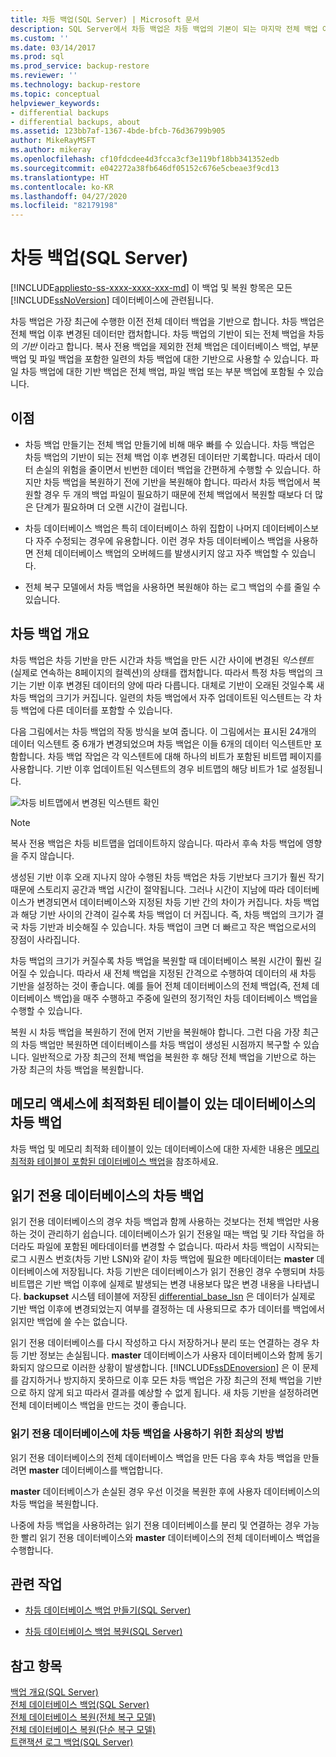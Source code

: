 ```yaml
---
title: 차등 백업(SQL Server) | Microsoft 문서
description: SQL Server에서 차등 백업은 차등 백업의 기본이 되는 마지막 전체 백업 이후 변경된 데이터만 캡처합니다.
ms.custom: ''
ms.date: 03/14/2017
ms.prod: sql
ms.prod_service: backup-restore
ms.reviewer: ''
ms.technology: backup-restore
ms.topic: conceptual
helpviewer_keywords:
- differential backups
- differential backups, about
ms.assetid: 123bb7af-1367-4bde-bfcb-76d36799b905
author: MikeRayMSFT
ms.author: mikeray
ms.openlocfilehash: cf10fdcdee4d3fcca3cf3e119bf18bb341352edb
ms.sourcegitcommit: e042272a38fb646df05152c676e5cbeae3f9cd13
ms.translationtype: HT
ms.contentlocale: ko-KR
ms.lasthandoff: 04/27/2020
ms.locfileid: "82179198"
---
```

# <a name="differential-backups-sql-server"></a>차등 백업(SQL Server)
[!INCLUDE[appliesto-ss-xxxx-xxxx-xxx-md](../../includes/appliesto-ss-xxxx-xxxx-xxx-md.md)]
  이 백업 및 복원 항목은 모든 [!INCLUDE[ssNoVersion](../../includes/ssnoversion-md.md)] 데이터베이스에 관련됩니다.  
  
 차등 백업은 가장 최근에 수행한 이전 전체 데이터 백업을 기반으로 합니다. 차등 백업은 전체 백업 이후 변경된 데이터만 캡처합니다. 차등 백업의 기반이 되는 전체 백업을 차등의 *기반* 이라고 합니다. 복사 전용 백업을 제외한 전체 백업은 데이터베이스 백업, 부분 백업 및 파일 백업을 포함한 일련의 차등 백업에 대한 기반으로 사용할 수 있습니다. 파일 차등 백업에 대한 기반 백업은 전체 백업, 파일 백업 또는 부분 백업에 포함될 수 있습니다.  
  
  
##  <a name="benefits"></a><a name="Benefits"></a> 이점  
  
-   차등 백업 만들기는 전체 백업 만들기에 비해 매우 빠를 수 있습니다. 차등 백업은 차등 백업의 기반이 되는 전체 백업 이후 변경된 데이터만 기록합니다. 따라서 데이터 손실의 위험을 줄이면서 빈번한 데이터 백업을 간편하게 수행할 수 있습니다. 하지만 차등 백업을 복원하기 전에 기반을 복원해야 합니다. 따라서 차등 백업에서 복원할 경우 두 개의 백업 파일이 필요하기 때문에 전체 백업에서 복원할 때보다 더 많은 단계가 필요하며 더 오랜 시간이 걸립니다.  
  
-   차등 데이터베이스 백업은 특히 데이터베이스 하위 집합이 나머지 데이터베이스보다 자주 수정되는 경우에 유용합니다. 이런 경우 차등 데이터베이스 백업을 사용하면 전체 데이터베이스 백업의 오버헤드를 발생시키지 않고 자주 백업할 수 있습니다.  
  
-   전체 복구 모델에서 차등 백업을 사용하면 복원해야 하는 로그 백업의 수를 줄일 수 있습니다.  
  
##  <a name="overview-of-differential-backups"></a><a name="Overview"></a> 차등 백업 개요  
 차등 백업은 차등 기반을 만든 시간과 차등 백업을 만든 시간 사이에 변경된 *익스텐트* (실제로 연속하는 8페이지의 컬렉션)의 상태를 캡처합니다. 따라서 특정 차등 백업의 크기는 기반 이후 변경된 데이터의 양에 따라 다릅니다. 대체로 기반이 오래된 것일수록 새 차등 백업의 크기가 커집니다. 일련의 차등 백업에서 자주 업데이트된 익스텐트는 각 차등 백업에 다른 데이터를 포함할 수 있습니다.  
  
 다음 그림에서는 차등 백업의 작동 방식을 보여 줍니다. 이 그림에서는 표시된 24개의 데이터 익스텐트 중 6개가 변경되었으며 차등 백업은 이들 6개의 데이터 익스텐트만 포함합니다. 차등 백업 작업은 각 익스텐트에 대해 하나의 비트가 포함된 비트맵 페이지를 사용합니다. 기반 이후 업데이트된 익스텐트의 경우 비트맵의 해당 비트가 1로 설정됩니다.  
  
 ![차등 비트맵에서 변경된 익스텐트 확인](../../relational-databases/backup-restore/media/bnr-how-diff-backups-work.gif "차등 비트맵에서 변경된 익스텐트 확인")  
  
> [!NOTE]  
>  복사 전용 백업은 차등 비트맵을 업데이트하지 않습니다. 따라서 후속 차등 백업에 영향을 주지 않습니다.  
  
 생성된 기반 이후 오래 지나지 않아 수행된 차등 백업은 차등 기반보다 크기가 훨씬 작기 때문에 스토리지 공간과 백업 시간이 절약됩니다. 그러나 시간이 지남에 따라 데이터베이스가 변경되면서 데이터베이스와 지정된 차등 기반 간의 차이가 커집니다. 차등 백업과 해당 기반 사이의 간격이 길수록 차등 백업이 더 커집니다. 즉, 차등 백업의 크기가 결국 차등 기반과 비슷해질 수 있습니다. 차등 백업이 크면 더 빠르고 작은 백업으로서의 장점이 사라집니다.  
  
 차등 백업의 크기가 커질수록 차등 백업을 복원할 때 데이터베이스 복원 시간이 훨씬 길어질 수 있습니다. 따라서 새 전체 백업을 지정된 간격으로 수행하여 데이터의 새 차등 기반을 설정하는 것이 좋습니다. 예를 들어 전체 데이터베이스의 전체 백업(즉, 전체 데이터베이스 백업)을 매주 수행하고 주중에 일련의 정기적인 차등 데이터베이스 백업을 수행할 수 있습니다.  
  
 복원 시 차등 백업을 복원하기 전에 먼저 기반을 복원해야 합니다. 그런 다음 가장 최근의 차등 백업만 복원하면 데이터베이스를 차등 백업이 생성된 시점까지 복구할 수 있습니다. 일반적으로 가장 최근의 전체 백업을 복원한 후 해당 전체 백업을 기반으로 하는 가장 최근의 차등 백업을 복원합니다.  
  
## <a name="differential-backups-of-databases-with-memory-optimized-tables"></a>메모리 액세스에 최적화된 테이블이 있는 데이터베이스의 차등 백업  
 차등 백업 및 메모리 최적화 테이블이 있는 데이터베이스에 대한 자세한 내용은 [메모리 최적화 테이블이 포함된 데이터베이스 백업](../../relational-databases/in-memory-oltp/backing-up-a-database-with-memory-optimized-tables.md)을 참조하세요.  
  
##  <a name="differential-backups-of-read-only-databases"></a><a name="ReadOnlyDbs"></a> 읽기 전용 데이터베이스의 차등 백업  
 읽기 전용 데이터베이스의 경우 차등 백업과 함께 사용하는 것보다는 전체 백업만 사용하는 것이 관리하기 쉽습니다. 데이터베이스가 읽기 전용일 때는 백업 및 기타 작업을 하더라도 파일에 포함된 메타데이터를 변경할 수 없습니다. 따라서 차등 백업이 시작되는 로그 시퀀스 번호(차등 기반 LSN)와 같이 차등 백업에 필요한 메타데이터는 **master** 데이터베이스에 저장됩니다. 차등 기반은 데이터베이스가 읽기 전용인 경우 수행되며 차등 비트맵은 기반 백업 이후에 실제로 발생되는 변경 내용보다 많은 변경 내용을 나타냅니다. **backupset** 시스템 테이블에 저장된 [differential_base_lsn](../../relational-databases/system-tables/backupset-transact-sql.md) 은 데이터가 실제로 기반 백업 이후에 변경되었는지 여부를 결정하는 데 사용되므로 추가 데이터를 백업에서 읽지만 백업에 쓸 수는 없습니다.  
  
 읽기 전용 데이터베이스를 다시 작성하고 다시 저장하거나 분리 또는 연결하는 경우 차등 기반 정보는 손실됩니다. **master** 데이터베이스가 사용자 데이터베이스와 함께 동기화되지 않으므로 이러한 상황이 발생합니다. [!INCLUDE[ssDEnoversion](../../includes/ssdenoversion-md.md)] 은 이 문제를 감지하거나 방지하지 못하므로 이후 모든 차등 백업은 가장 최근의 전체 백업을 기반으로 하지 않게 되고 따라서 결과를 예상할 수 없게 됩니다. 새 차등 기반을 설정하려면 전체 데이터베이스 백업을 만드는 것이 좋습니다.  
  
### <a name="best-practices-for-using-differential-backups-with-a-read-only-database"></a>읽기 전용 데이터베이스에 차등 백업을 사용하기 위한 최상의 방법  
 읽기 전용 데이터베이스의 전체 데이터베이스 백업을 만든 다음 후속 차등 백업을 만들려면 **master** 데이터베이스를 백업합니다.  
  
 **master** 데이터베이스가 손실된 경우 우선 이것을 복원한 후에 사용자 데이터베이스의 차등 백업을 복원합니다.  
  
 나중에 차등 백업을 사용하려는 읽기 전용 데이터베이스를 분리 및 연결하는 경우 가능한 빨리 읽기 전용 데이터베이스와 **master** 데이터베이스의 전체 데이터베이스 백업을 수행합니다.  
  
##  <a name="related-tasks"></a><a name="RelatedTasks"></a> 관련 작업  
  
-   [차등 데이터베이스 백업 만들기&#40;SQL Server&#41;](../../relational-databases/backup-restore/create-a-differential-database-backup-sql-server.md)  
  
-   [차등 데이터베이스 백업 복원&#40;SQL Server&#41;](../../relational-databases/backup-restore/restore-a-differential-database-backup-sql-server.md)  
  
  
## <a name="see-also"></a>참고 항목  
 [백업 개요&#40;SQL Server&#41;](../../relational-databases/backup-restore/backup-overview-sql-server.md)   
 [전체 데이터베이스 백업&#40;SQL Server&#41;](../../relational-databases/backup-restore/full-database-backups-sql-server.md)   
 [전체 데이터베이스 복원&#40;전체 복구 모델&#41;](../../relational-databases/backup-restore/complete-database-restores-full-recovery-model.md)   
 [전체 데이터베이스 복원&#40;단순 복구 모델&#41;](../../relational-databases/backup-restore/complete-database-restores-simple-recovery-model.md)   
 [트랜잭션 로그 백업&#40;SQL Server&#41;](../../relational-databases/backup-restore/transaction-log-backups-sql-server.md)  
  
  
